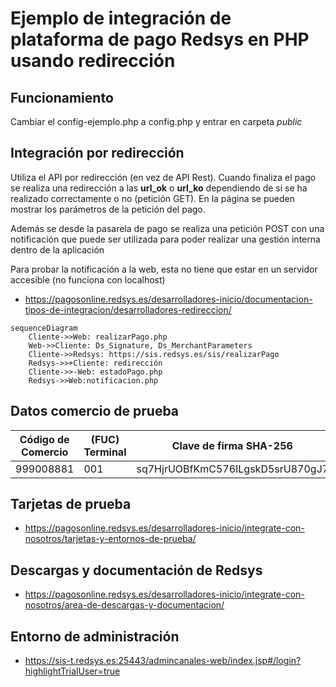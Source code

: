 # Ejemplo de integración de plataforma de pago Redsys en PHP usando redirección

## Funcionamiento

Cambiar el config-ejemplo.php a config.php y entrar en carpeta *public*

## Integración por redirección

Utiliza el API por redirección (en vez de API Rest). Cuando finaliza el pago se realiza una redirección
a las **url_ok** o **url_ko** dependiendo de si se ha realizado correctamente o no (petición GET). En la página se pueden mostrar 
los parámetros de la petición del pago.

Además se desde la pasarela de pago se realiza una petición POST con una notificación que puede ser utilizada 
para poder realizar una gestión interna dentro de la aplicación

Para probar la notificación a la web, esta no tiene que estar en un servidor accesible (no funciona con localhost)

- https://pagosonline.redsys.es/desarrolladores-inicio/documentacion-tipos-de-integracion/desarrolladores-redireccion/

```mermaid
sequenceDiagram
    Cliente->>Web: realizarPago.php
    Web->>Cliente: Ds_Signature, Ds_MerchantParameters
    Cliente->>Redsys: https://sis.redsys.es/sis/realizarPago
    Redsys->>+Cliente: redirección
    Cliente->>-Web: estadoPago.php
    Redsys->>Web:notificacion.php
```

## Datos comercio de prueba

| Código de Comercio |  (FUC)	Terminal	|  Clave de firma SHA-256           |
|--------------------|------------------|-----------------------------------|
| 999008881          |     	 001        | sq7HjrUOBfKmC576ILgskD5srU870gJ7  |


## Tarjetas de prueba

- https://pagosonline.redsys.es/desarrolladores-inicio/integrate-con-nosotros/tarjetas-y-entornos-de-prueba/

## Descargas y documentación de Redsys

- https://pagosonline.redsys.es/desarrolladores-inicio/integrate-con-nosotros/area-de-descargas-y-documentacion/


## Entorno de administración

- https://sis-t.redsys.es:25443/admincanales-web/index.jsp#/login?highlightTrialUser=true

